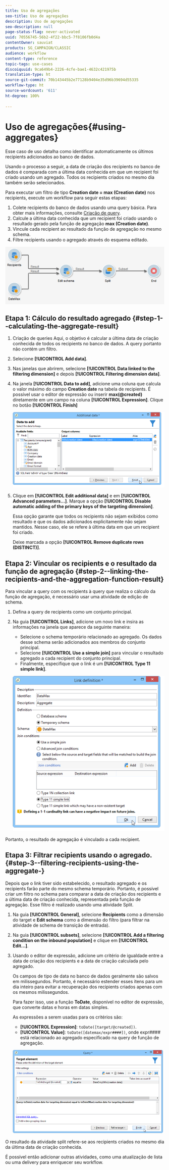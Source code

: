 ```yaml
---
title: Uso de agregações
seo-title: Uso de agregações
description: Uso de agregações
seo-description: null
page-status-flag: never-activated
uuid: 70556745-56b2-4f22-bbc5-7f8106fb0d4a
contentOwner: sauviat
products: SG_CAMPAIGN/CLASSIC
audience: workflow
content-type: reference
topic-tags: use-cases
discoiquuid: 9ca649b4-2226-4cfe-bae1-4632c421975b
translation-type: ht
source-git-commit: 70b143445b2e77128b9404e35d96b39694d55335
workflow-type: ht
source-wordcount: '611'
ht-degree: 100%

---
```



# Uso de agregações{#using-aggregates}

Esse caso de uso detalha como identificar automaticamente os últimos recipients adicionados ao banco de dados.

Usando o processo a seguir, a data de criação dos recipients no banco de dados é comparada com a última data conhecida em que um recipient foi criado usando um agregado. Todos os recipients criados no mesmo dia também serão selecionados.

Para executar um filtro de tipo **Creation date = max (Creation date)** nos recipients, execute um workflow para seguir estas etapas:

1. Colete recipients do banco de dados usando uma query básica. Para obter mais informações, consulte [Criação de query](../../workflow/using/query.md#creating-a-query).
1. Calcule a última data conhecida que um recipient foi criado usando o resultado gerado pela função de agregação **max (Creation date)**.
1. Vincule cada recipient ao resultado da função de agregação no mesmo schema.
1. Filtre recipients usando o agregado através do esquema editado.

![](assets/datamanagement_usecase_1.png)

## Etapa 1: Cálculo do resultado agregado {#step-1--calculating-the-aggregate-result}

1. Criação de queries Aqui, o objetivo é calcular a última data de criação conhecida de todos os recipients no banco de dados. A query portanto não contém um filtro.
1. Selecione **[!UICONTROL Add data]**.
1. Nas janelas que abrirem, selecione **[!UICONTROL Data linked to the filtering dimension]** e depois **[!UICONTROL Filtering dimension data]**.
1. Na janela **[!UICONTROL Data to add]**, adicione uma coluna que calcula o valor máximo do campo **Creation date** na tabela de recipients. É possível usar o editor de expressão ou inserir **max(@created)** diretamente em um campo na coluna **[!UICONTROL Expression]**. Clique no botão **[!UICONTROL Finish]**

   ![](assets/datamanagement_usecase_2.png)

1. Clique em **[!UICONTROL Edit additional data]** e em **[!UICONTROL Advanced parameters...]**. Marque a opção **[!UICONTROL Disable automatic adding of the primary keys of the targeting dimension]**.

   Essa opção garante que todos os recipients não sejam exibidos como resultado e que os dados adicionados explicitamente não sejam mantidos. Nesse caso, ele se refere à última data em que um recipient foi criado.

   Deixe marcada a opção **[!UICONTROL Remove duplicate rows (DISTINCT)]**.

## Etapa 2: Vincular os recipients e o resultado da função de agregação {#step-2--linking-the-recipients-and-the-aggregation-function-result}

Para vincular a query com os recipients à query que realiza o cálculo da função de agregação, é necessário usar uma atividade de edição de schema.

1. Defina a query de recipients como um conjunto principal.
1. Na guia **[!UICONTROL Links]**, adicione um novo link e insira as informações na janela que aparece da seguinte maneira:

   * Selecione o schema temporário relacionado ao agregado. Os dados desse schema serão adicionados aos membros do conjunto principal.
   * Selecione **[!UICONTROL Use a simple join]** para vincular o resultado agregado a cada recipient do conjunto principal.
   * Finalmente, especifique que o link é um **[!UICONTROL Type 11 simple link]**.

   ![](assets/datamanagement_usecase_3.png)

Portanto, o resultado de agregação é vinculado a cada recipient.

## Etapa 3: Filtrar recipients usando o agregado. {#step-3--filtering-recipients-using-the-aggregate-}

Depois que o link tiver sido estabelecido, o resultado agregado e os recipients farão parte do mesmo schema temporário. Portanto, é possível criar um filtro no schema para comparar a data de criação dos recipients e a última data de criação conhecida, representada pela função de agregação. Esse filtro é realizado usando uma atividade Split.

1. Na guia **[!UICONTROL General]**, selecione **Recipients** como a dimensão do target e **Edit schema** como a dimensão do filtro (para filtrar na atividade de schema de transição de entrada).
1. Na guia **[!UICONTROL subsets]**, selecione **[!UICONTROL Add a filtering condition on the inbound population]** e clique em **[!UICONTROL Edit...]**.
1. Usando o editor de expressão, adicione um critério de igualdade entre a data de criação dos recipients e a data de criação calculada pelo agregado.

   Os campos de tipo de data no banco de dados geralmente são salvos em milissegundos. Portanto, é necessário estender esses itens para um dia inteiro para evitar a recuperação dos recipients criados apenas com os mesmos milissegundos.

   Para fazer isso, use a função **ToDate**, disponível no editor de expressão, que converte datas e horas em datas simples.

   As expressões a serem usadas para os critérios são:

   * **[!UICONTROL Expression]**: `toDate([target/@created])`.
   * **[!UICONTROL Value]**: `toDate([datemax/expr####])`, onde expr#### está relacionado ao agregado especificado na query de função de agregação.

   ![](assets/datamanagement_usecase_4.png)

O resultado da atividade split refere-se aos recipients criados no mesmo dia da última data de criação conhecida.

É possível então adicionar outras atividades, como uma atualização de lista ou uma delivery para enriquecer seu workflow.
